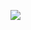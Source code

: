  
<p><a href="https://github.com/taoste/Hello-World/master/IP地址管理与子网划分/IP地址分配表表格模版/" title="/Hello-World/master/IP地址管理与子网划分/IP地址分配表表格模版/"><img src=" https://raw.githubusercontent.com/taoste/Hello-World/master/IP地址管理与子网划分/IP地址分配表表格模版/预览图_千图网_编号27728675.jpg"/> </p> 
